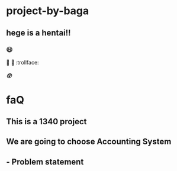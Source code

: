 # project-by-baga
## hege is a hentai!!
### :smiley:
:horse:
:rabbit:
:trollface:
##### :astonished:
# faQ
## This is a 1340 project
## We are going to choose Accounting System
## - Problem statement
